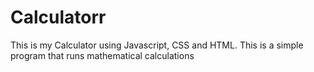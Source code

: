 # Calculatorr
This is my Calculator using Javascript, CSS and HTML.
This is a simple program that runs mathematical calculations
